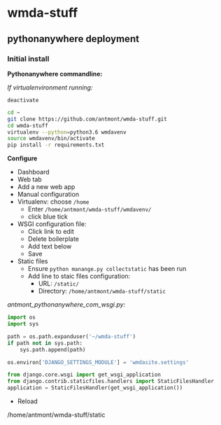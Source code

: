# wmda-stuff

## pythonanywhere deployment

### Initial install
**Pythonanywhere commandline:**

*If virtualenvironment running:*
```
deactivate
```

``` bash
cd ~
git clone https://github.com/antmont/wmda-stuff.git
cd wmda-stuff
virtualenv --python=python3.6 wmdavenv
source wmdavenv/bin/activate
pip install -r requirements.txt
```

**Configure**

* Dashboard
* Web tab
* Add a new web app
* Manual configuration
* Virtualenv: choose `/home`
    * Enter `/home/antmont/wmda-stuff/wmdavenv/`
    * click blue tick
* WSGI configuration file:
    * Click link to edit
    * Delete boilerplate
    * Add text below
    * Save
* Static files
    * Ensure `python manange.py collectstatic` has been run
    * Add line to staic files configuration:
        * URL: `/static/`
        * Directory: `/home/antmont/wmda-stuff/static` 

*antmont_pythonanywhere_com_wsgi.py:*
``` python
import os
import sys

path = os.path.expanduser('~/wmda-stuff')
if path not in sys.path:
    sys.path.append(path)

os.environ['DJANGO_SETTINGS_MODULE'] = 'wmdasite.settings'

from django.core.wsgi import get_wsgi_application
from django.contrib.staticfiles.handlers import StaticFilesHandler
application = StaticFilesHandler(get_wsgi_application())
```
* Reload

/home/antmont/wmda-stuff/static
